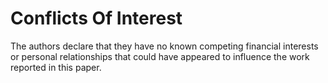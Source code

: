 # Conflicts Of Interest

The authors declare that they have no known competing financial interests or personal relationships that could have appeared to influence the work reported in this paper.

